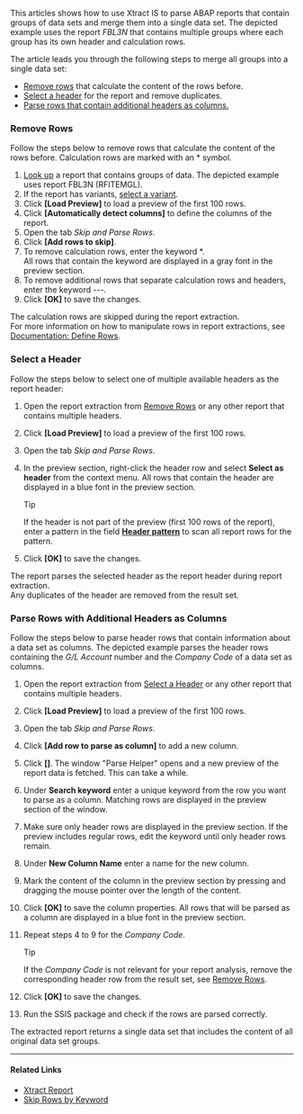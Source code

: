 This articles shows how to use Xtract IS to parse ABAP reports that contain groups of data sets and merge them into a single data set. The depicted example uses the report *FBL3N* that contains multiple groups where each group has its own header and calculation rows.

The article leads you through the following steps to merge all groups into a single data set:

- [Remove rows](#remove-rows) that calculate the content of the rows before.
- [Select a header](#select-a-header) for the report and remove duplicates.
- [Parse rows that contain additional headers as columns.](#parse-rows-with-additional-headers-as-columns)

### Remove Rows

Follow the steps below to remove rows that calculate the content of the rows before. Calculation rows are marked with an * symbol.

1. [Look up](../../documentation/report/#look-up-a-report-or-transaction) a report that contains groups of data. The depicted example uses report FBL3N (RFITEMGL).
1. If the report has variants, [select a variant](../../documentation/report/variants-and-selections/#choose-a-variant).
1. Click **[Load Preview]** to load a preview of the first 100 rows.
1. Click **[Automatically detect columns]** to define the columns of the report.
1. Open the tab *Skip and Parse Rows*.
1. Click **[Add rows to skip]**.
1. To remove calculation rows, enter the keyword \*.\
   All rows that contain the keyword are displayed in a gray font in the preview section.
1. To remove additional rows that separate calculation rows and headers, enter the keyword ---.
1. Click **[OK]** to save the changes.

The calculation rows are skipped during the report extraction.\
For more information on how to manipulate rows in report extractions, see [Documentation: Define Rows](../../documentation/report/report-rows-define/).

### Select a Header

Follow the steps below to select one of multiple available headers as the report header:

1. Open the report extraction from [Remove Rows](#remove-rows) or any other report that contains multiple headers.

1. Click **[Load Preview]** to load a preview of the first 100 rows.

1. Open the tab *Skip and Parse Rows*.

1. In the preview section, right-click the header row and select **Select as header** from the context menu. All rows that contain the header are displayed in a blue font in the preview section.

   Tip

   If the header is not part of the preview (first 100 rows of the report), enter a pattern in the field [**Header pattern**](../../documentation/report/report-rows-define/#header-pattern) to scan all report rows for the pattern.

1. Click **[OK]** to save the changes.

The report parses the selected header as the report header during report extraction.\
Any duplicates of the header are removed from the result set.

### Parse Rows with Additional Headers as Columns

Follow the steps below to parse header rows that contain information about a data set as columns. The depicted example parses the header rows containing the *G/L Account* number and the *Company Code* of a data set as columns.

1. Open the report extraction from [Select a Header](#select-a-header) or any other report that contains multiple headers.

1. Click **[Load Preview]** to load a preview of the first 100 rows.

1. Open the tab *Skip and Parse Rows*.

1. Click **[Add row to parse as column]** to add a new column.

1. Click **[]**. The window "Parse Helper" opens and a new preview of the report data is fetched. This can take a while.

1. Under **Search keyword** enter a unique keyword from the row you want to parse as a column. Matching rows are displayed in the preview section of the window.

1. Make sure only header rows are displayed in the preview section. If the preview includes regular rows, edit the keyword until only header rows remain.

1. Under **New Column Name** enter a name for the new column.

1. Mark the content of the column in the preview section by pressing and dragging the mouse pointer over the length of the content.

1. Click **[OK]** to save the column properties. All rows that will be parsed as a column are displayed in a blue font in the preview section.

1. Repeat steps 4 to 9 for the *Company Code*.

   Tip

   If the *Company Code* is not relevant for your report analysis, remove the corresponding header row from the result set, see [Remove Rows](#remove-rows).

1. Click **[OK]** to save the changes.

1. Run the SSIS package and check if the rows are parsed correctly.

The extracted report returns a single data set that includes the content of all original data set groups.

______________________________________________________________________

#### Related Links

- [Xtract Report](../../documentation/report/)
- [Skip Rows by Keyword](../../documentation/report/report-rows-define/#skip-rows-by-keyword)
